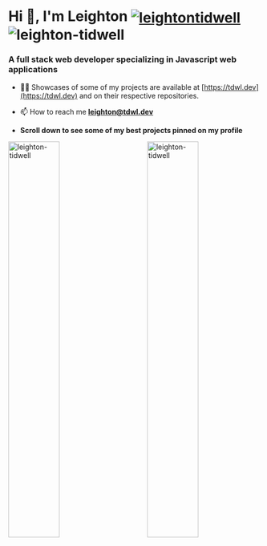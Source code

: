 <h1 align="left">Hi 👋, I'm Leighton <a href="https://linkedin.com/in/leightontidwell" target="blank"><img align="center" src="https://img.shields.io/badge/LinkedIn-0077B5?style=for-the-badge&logo=linkedin&logoColor=white" alt="leightontidwell" /></a> <img src="https://komarev.com/ghpvc/?username=leighton-tidwell&label=Profile%20views&color=ff0000&style=flat-square" alt="leighton-tidwell" /></h1>
<h3 align="left">A full stack web developer specializing in Javascript web applications</h3>

- 👨‍💻 Showcases of some of my projects are available at [https://tdwl.dev](https://tdwl.dev) and on their respective repositories.

- 📫 How to reach me [**leighton@tdwl.dev**](mailto:leighton@tdwl.dev)

- **Scroll down to see some of my best projects pinned on my profile**

<p><img width="45%" align="left" src="https://github-readme-stats.vercel.app/api/top-langs?username=leighton-tidwell&show_icons=true&theme=dark&locale=en&layout=compact" alt="leighton-tidwell" /></p>


<p><img align="right"  width="45%" src="https://github-readme-stats.vercel.app/api?username=leighton-tidwell&show_icons=true&theme=dark&locale=en" alt="leighton-tidwell" /></p>

